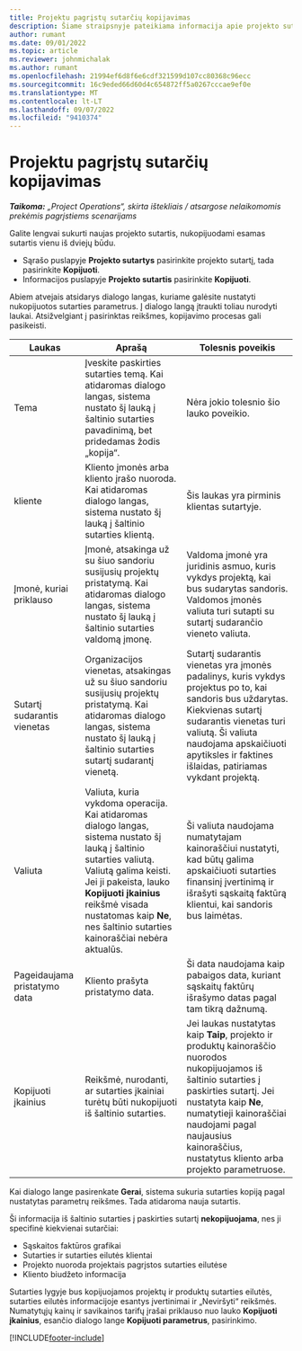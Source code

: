 ```yaml
---
title: Projektu pagrįstų sutarčių kopijavimas
description: Šiame straipsnyje pateikiama informacija apie projekto sutarčių kopijavimą programoje „Microsoft Dynamics 365 Project Operations“.
author: rumant
ms.date: 09/01/2022
ms.topic: article
ms.reviewer: johnmichalak
ms.author: rumant
ms.openlocfilehash: 21994ef6d8f6e6cdf321599d107cc80368c96ecc
ms.sourcegitcommit: 16c9eded66d60d4c654872ff5a0267cccae9ef0e
ms.translationtype: MT
ms.contentlocale: lt-LT
ms.lasthandoff: 09/07/2022
ms.locfileid: "9410374"
---
```

# <a name="copy-project-based-contracts"></a>Projektu pagrįstų sutarčių kopijavimas

_**Taikoma:** „Project Operations“, skirta ištekliais / atsargose nelaikomomis prekėmis pagrįstiems scenarijams_

Galite lengvai sukurti naujas projekto sutartis, nukopijuodami esamas sutartis vienu iš dviejų būdu.

- Sąrašo puslapyje **Projekto sutartys** pasirinkite projekto sutartį, tada pasirinkite **Kopijuoti**.
- Informacijos puslapyje **Projekto sutartis** pasirinkite **Kopijuoti**.

Abiem atvejais atsidarys dialogo langas, kuriame galėsite nustatyti nukopijuotos sutarties parametrus. Į dialogo langą įtraukti toliau nurodyti laukai. Atsižvelgiant į pasirinktas reikšmes, kopijavimo procesas gali pasikeisti.

| Laukas | Aprašą | Tolesnis poveikis |
| --- | --- | --- |
| Tema | Įveskite paskirties sutarties temą. Kai atidaromas dialogo langas, sistema nustato šį lauką į šaltinio sutarties pavadinimą, bet pridedamas žodis „kopija“. | Nėra jokio tolesnio šio lauko poveikio. |
| kliente | Kliento įmonės arba kliento įrašo nuoroda. Kai atidaromas dialogo langas, sistema nustato šį lauką į šaltinio sutarties klientą. | Šis laukas yra pirminis klientas sutartyje. |
| Įmonė, kuriai priklauso | Įmonė, atsakinga už su šiuo sandoriu susijusių projektų pristatymą. Kai atidaromas dialogo langas, sistema nustato šį lauką į šaltinio sutarties valdomą įmonę. | Valdoma įmonė yra juridinis asmuo, kuris vykdys projektą, kai bus sudarytas sandoris. Valdomos įmonės valiuta turi sutapti su sutartį sudarančio vieneto valiuta. |
| Sutartį sudarantis vienetas | Organizacijos vienetas, atsakingas už su šiuo sandoriu susijusių projektų pristatymą. Kai atidaromas dialogo langas, sistema nustato šį lauką į šaltinio sutarties sutartį sudarantį vienetą. | Sutartį sudarantis vienetas yra įmonės padalinys, kuris vykdys projektus po to, kai sandoris bus uždarytas. Kiekvienas sutartį sudarantis vienetas turi valiutą. Ši valiuta naudojama apskaičiuoti apytiksles ir faktines išlaidas, patiriamas vykdant projektą. |
| Valiuta | Valiuta, kuria vykdoma operacija. Kai atidaromas dialogo langas, sistema nustato šį lauką į šaltinio sutarties valiutą. Valiutą galima keisti. Jei ji pakeista, lauko **Kopijuoti įkainius** reikšmė visada nustatomas kaip **Ne**, nes šaltinio sutarties kainoraščiai nebėra aktualūs. | Ši valiuta naudojama numatytajam kainoraščiui nustatyti, kad būtų galima apskaičiuoti sutarties finansinį įvertinimą ir išrašyti sąskaitą faktūrą klientui, kai sandoris bus laimėtas. |
| Pageidaujama pristatymo data | Kliento prašyta pristatymo data. | Ši data naudojama kaip pabaigos data, kuriant sąskaitų faktūrų išrašymo datas pagal tam tikrą dažnumą. |
| Kopijuoti įkainius | Reikšmė, nurodanti, ar sutarties įkainiai turėtų būti nukopijuoti iš šaltinio sutarties. | Jei laukas nustatytas kaip **Taip**, projekto ir produktų kainoraščio nuorodos nukopijuojamos iš šaltinio sutarties į paskirties sutartį. Jei nustatyta kaip **Ne**, numatytieji kainoraščiai naudojami pagal naujausius kainoraščius, nustatytus kliento arba projekto parametruose. |

Kai dialogo lange pasirenkate **Gerai**, sistema sukuria sutarties kopiją pagal nustatytas parametrų reikšmes. Tada atidaroma nauja sutartis.

Ši informacija iš šaltinio sutarties į paskirties sutartį **nekopijuojama**, nes ji specifinė kiekvienai sutarčiai:

- Sąskaitos faktūros grafikai
- Sutarties ir sutarties eilutės klientai
- Projekto nuoroda projektais pagrįstos sutarties eilutėse
- Kliento biudžeto informacija

Sutarties lygyje bus kopijuojamos projektų ir produktų sutarties eilutės, sutarties eilutės informacijoje esantys įvertinimai ir „Neviršyti“ reikšmės. Numatytųjų kainų ir savikainos tarifų įrašai priklauso nuo lauko **Kopijuoti įkainius**, esančio dialogo lange **Kopijuoti parametrus**, pasirinkimo.

[!INCLUDE[footer-include](../includes/footer-banner.md)]
